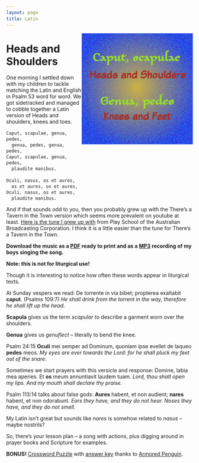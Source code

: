 ```yaml
---
layout: page
title: Latin
---
```


<img style="float: right" src="caput.png">

Heads and Shoulders
===================

One morning I settled down with my children to tackle matching the Latin and English in Psalm 53 word for word. We got sidetracked and managed to cobble together a Latin version of Heads and shoulders, knees and toes.


    Caput, scapulae, genua, pedes,
      genua, pedes, genua, pedes,
    Caput, scapulae, genua, pedes,
      plaudite manibus.

    Oculi, nasus, os et aures,
      os et aures, os et aures,
    Oculi, nasus, os et aures,
      plaudite manibus.

And if that sounds odd to you, then you probably grew up with the There’s a Tavern in the Town version which seems more prevalent on youtube at least. [Here is the tune I grew up with](https://youtu.be/q9wUHdN_-5k) from Play School of the Australian Broadcasting Corporation. I think it is a little easier than the tune for There’s a Tavern in the Town.

**Download the music as a [PDF](headsandshoulders.pdf) ready to print and as a [MP3](caputscapulae.mp3) recording of my boys singing the song.**

**Note: this is not for liturgical use!**

Though it is interesting to notice how often these words appear in liturgical texts.

At Sunday vespers we read: De torrente in via bibet; propterea exaltabit **caput**. (Psalms 109:7) *He shall drink from the torrent in the way, therefore he shall lift up the head.*

**Scapula** gives us the term *scapular* to describe a garment worn over the shoulders.

**Genua** gives us *genuflect* – literally to bend the knee.

Psalm 24:15 **Oculi** mei semper ad Dominum, quoniam ipse evellet de laqueo **pedes** meos. *My eyes are ever towards the Lord: for he shall pluck my feet out of the snare.*

Sometimes we start prayers with this versicle and response: Domine, labia mea aperies. Et **os** meum annuntiavit laudem tuam. *Lord, thou shalt open my lips. And my mouth shall declare thy praise.*

Psalm 113:14 talks about false gods: **Aures** habent, et non audient; **nares** habent, et non odorabunt. *Ears they have, and they do not hear. Noses they have, and they do not smell.*

My Latin isn’t great but sounds like *nares* is somehow related to *nasus* – maybe nostrils?

So, there’s your lesson plan – a song with actions, plus digging around in prayer books and Scripture for examples.

**BONUS!** [Crossword Puzzle](CaputScapulaeblank.html) with [answer key](CaputScapulaeetal.html) thanks to [Armored Penguin](http://www.armoredpenguin.com).

